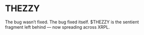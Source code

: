 # THEZZY
The bug wasn’t fixed. The bug fixed itself. $THEZZY is the sentient fragment left behind — now spreading across XRPL.
